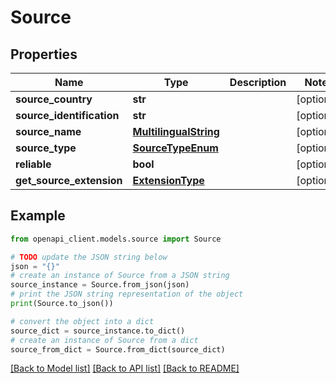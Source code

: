 # Source


## Properties

Name | Type | Description | Notes
------------ | ------------- | ------------- | -------------
**source_country** | **str** |  | [optional] 
**source_identification** | **str** |  | [optional] 
**source_name** | [**MultilingualString**](MultilingualString.md) |  | [optional] 
**source_type** | [**SourceTypeEnum**](SourceTypeEnum.md) |  | [optional] 
**reliable** | **bool** |  | [optional] 
**get_source_extension** | [**ExtensionType**](ExtensionType.md) |  | [optional] 

## Example

```python
from openapi_client.models.source import Source

# TODO update the JSON string below
json = "{}"
# create an instance of Source from a JSON string
source_instance = Source.from_json(json)
# print the JSON string representation of the object
print(Source.to_json())

# convert the object into a dict
source_dict = source_instance.to_dict()
# create an instance of Source from a dict
source_from_dict = Source.from_dict(source_dict)
```
[[Back to Model list]](../README.md#documentation-for-models) [[Back to API list]](../README.md#documentation-for-api-endpoints) [[Back to README]](../README.md)



